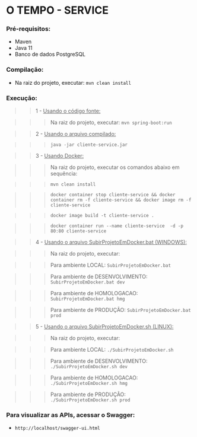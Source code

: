 # O TEMPO - SERVICE #


### Pré-requisitos: ###

* Maven
* Java 11
* Banco de dados PostgreSQL

### Compilação: ###

* Na raiz do projeto, executar: `mvn clean install`

### Execução:

>> 1 - <u>Usando o código fonte:</u> 

>>> Na raiz do projeto, executar: `mvn spring-boot:run`

>> 2 - <u>Usando o arquivo compilado:</u>

>>> `java -jar cliente-service.jar`

>> 3 - <u>Usando Docker:</u>

>>> Na raiz do projeto, executar os comandos abaixo em sequência:

>>> `mvn clean install`

>>> `docker container stop cliente-service && docker container rm -f cliente-service && docker image rm -f cliente-service`

>>> `docker image build -t cliente-service .`

>>> `docker container run --name cliente-service  -d -p 80:80 cliente-service`

>> 4 - <u>Usando o arquivo SubirProjetoEmDocker.bat (WINDOWS):</u>

>>> Na raiz do projeto, executar: 

>>> Para ambiente LOCAL: `SubirProjetoEmDocker.bat`

>>> Para ambiente de DESENVOLVIMENTO: `SubirProjetoEmDocker.bat dev`

>>> Para ambiente de HOMOLOGACAO: `SubirProjetoEmDocker.bat hmg`

>>> Para ambiente de PRODUÇÃO: `SubirProjetoEmDocker.bat prod`

>> 5 - <u>Usando o arquivo SubirProjetoEmDocker.sh (LINUX):</u>

>>> Na raiz do projeto, executar: 

>>> Para ambiente LOCAL: `./SubirProjetoEmDocker.sh`

>>> Para ambiente de DESENVOLVIMENTO: `./SubirProjetoEmDocker.sh dev`

>>> Para ambiente de HOMOLOGACAO: `./SubirProjetoEmDocker.sh hmg`

>>> Para ambiente de PRODUÇÃO: `./SubirProjetoEmDocker.sh prod`

### Para visualizar as APIs, acessar o Swagger: ###

* `http://localhost/swagger-ui.html`

